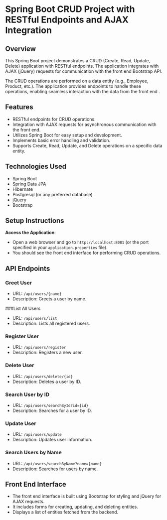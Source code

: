 # Spring Boot CRUD Project with RESTful Endpoints and AJAX Integration

## Overview
This Spring Boot project demonstrates a CRUD (Create, Read, Update, Delete) application with RESTful endpoints. The application integrates with AJAX (jQuery) requests for communication with the front end Bootstrap API. 

The CRUD operations are performed on a data entity (e.g., Employee, Product, etc.). The application provides endpoints to handle these operations, enabling seamless interaction with the data from the front end .

## Features 
- RESTful endpoints for CRUD operations.
- Integration with AJAX requests for asynchronous communication with the front end.
- Utilizes Spring Boot for easy setup and development.
- Implements basic error handling and validation.
- Supports Create, Read, Update, and Delete operations on a specific data entity.

## Technologies Used
- Spring Boot
- Spring Data JPA
- Hibernate
- Postgresql (or any preferred database)
- jQuery
- Bootstrap

## Setup Instructions
**Access the Application**:
- Open a web browser and go to `http://localhost:8081` (or the port specified in your `application.properties` file).
- You should see the front end interface for performing CRUD operations.

## API Endpoints

### Greet User

- URL: `/api/users/{name}`
- Description: Greets a user by name.

###List All Users

- URL: `/api/users/list`
- Description: Lists all registered users.

### Register User

- URL: `/api/users/register`
- Description: Registers a new user.

### Delete User

- URL: `/api/users/delete/{id}`
- Description: Deletes a user by ID.

### Search User by ID

- URL: `/api/users/searchById?id={id}`
- Description: Searches for a user by ID.

### Update User

- URL: `/api/users/update`
- Description: Updates user information.

### Search Users by Name

- URL: `/api/users/searchByName?name={name}`
- Description: Searches for users by name.


## Front End Interface
- The front end interface is built using Bootstrap for styling and jQuery for AJAX requests.
- It includes forms for creating, updating, and deleting entities.
- Displays a list of entities fetched from the backend.


